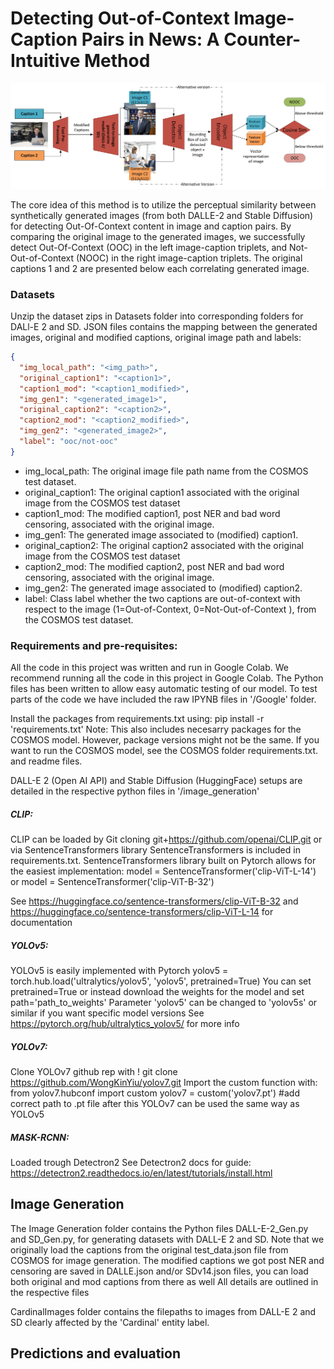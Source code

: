 # Detecting Out-of-Context Image-Caption Pairs in News: A Counter-Intuitive Method

![Teaser Image](https://github.com/eivindmoholdt/Master-Code/blob/main/Master%20Code/Teaser/finalfinalfinalmodelarch.jpg?raw=True)

The core idea of this method is to utilize the perceptual similarity between synthetically generated images (from both DALLE-2 and Stable Diffusion) for detecting Out-Of-Context content in image and caption pairs. By comparing the original image to the generated images, we successfully detect Out-Of-Context (OOC) in the left image-caption triplets, and Not-Out-of-Context (NOOC) in the right image-caption triplets. The original captions 1 and 2 are presented below each correlating generated image.

### Datasets
Unzip the dataset zips in Datasets folder into corresponding folders for DALl-E 2 and SD.
JSON files contains the mapping between the generated images, original and modified captions, original image path and labels:
```json
{
  "img_local_path": "<img_path>",
  "original_caption1": "<caption1>",
  "caption1_mod": "<caption1_modified>",
  "img_gen1": "<generated_image1>",
  "original_caption2": "<caption2>",
  "caption2_mod": "<caption2_modified>",
  "img_gen2": "<generated_image2>",
  "label": "ooc/not-ooc"
}
```

* img_local_path: The original image file path name from the COSMOS test dataset.
* original_caption1: The original caption1 associated with the original image from the
COSMOS test dataset
* caption1_mod: The modified caption1, post NER and bad word censoring, associated
with the original image.
* img_gen1: The generated image associated to (modified) caption1.
* original_caption2: The original caption2 associated with the original image from the
COSMOS test dataset
* caption2_mod: The modified caption2, post NER and bad word censoring, associated
with the original image.
* img_gen2: The generated image associated to (modified) caption2.
* label: Class label whether the two captions are out-of-context with respect to the image (1=Out-of-Context, 0=Not-Out-of-Context ), from the COSMOS test dataset.


### Requirements and pre-requisites:
All the code in this project was written and run in Google Colab. 
We recommend running all the code in this project in Google Colab.
The Python files has been written to allow easy automatic testing of our model. 
To test parts of the code we have included the raw IPYNB files in '/Google' folder.

Install the packages from requirements.txt using:
pip install -r 'requirements.txt'
Note: This also includes necesarry packages for the COSMOS model. However, package versions might not be the same. If you want to run the COSMOS model, see the COSMOS folder requirements.txt. and readme files.

DALL-E 2 (Open AI API) and Stable Diffusion (HuggingFace) setups are detailed in the respective python files in '/image_generation'

##### CLIP:
CLIP can be loaded by Git cloning git+https://github.com/openai/CLIP.git or via SentenceTransformers library
SentenceTransformers is included in requirements.txt.
SentenceTransformers library built on Pytorch allows for the easiest implementation:
model = SentenceTransformer('clip-ViT-L-14') or 
model = SentenceTransformer('clip-ViT-B-32')

See https://huggingface.co/sentence-transformers/clip-ViT-B-32
and https://huggingface.co/sentence-transformers/clip-ViT-L-14
for documentation

##### YOLOv5:
YOLOv5 is easily implemented with Pytorch
yolov5 = torch.hub.load('ultralytics/yolov5', 'yolov5', pretrained=True)
You can set pretrained=True or instead download the weights for the model and set path='path_to_weights'
Parameter 'yolov5' can be changed to 'yolov5s' or similar if you want specific model versions
See https://pytorch.org/hub/ultralytics_yolov5/ for more info

##### YOLOv7:
Clone YOLOv7 github rep with ! git clone https://github.com/WongKinYiu/yolov7.git
Import the custom function with:
from yolov7.hubconf import custom
yolov7 = custom('yolov7.pt') #add correct path to .pt file
after this YOLOv7 can be used the same way as YOLOv5

##### MASK-RCNN:
Loaded trough Detectron2
See Detectron2 docs for guide:
https://detectron2.readthedocs.io/en/latest/tutorials/install.html

## Image Generation
The Image Generation folder contains the Python files DALL-E-2_Gen.py and SD_Gen.py, for generating datasets with DALL-E 2 and SD.
Note that we originally load the captions from the original test_data.json file from COSMOS for image generation.
The modified captions we got post NER and censoring are saved in DALLE.json and/or SDv14.json files, you can load both original and mod captions from there as well
All details are outlined in the respective files

CardinalImages folder contains the filepaths to images from DALL-E 2 and SD clearly affected by the 'Cardinal' entity label.

## Predictions and evaluation
